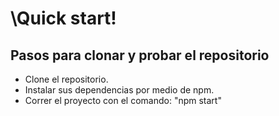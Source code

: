 # \Quick start!


## Pasos para clonar y probar el repositorio
  * Clone el repositorio.
  * Instalar sus dependencias por medio de npm.
  * Correr el proyecto con el comando: "npm start"

